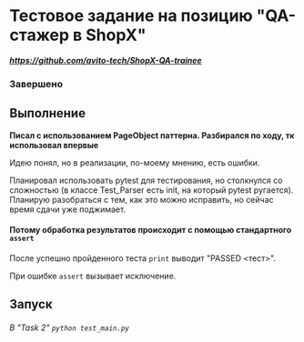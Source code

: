 # Тестовое задание на позицию "QA-стажер в ShopX"

_**https://github.com/avito-tech/ShopX-QA-trainee**_
### Завершено

## Выполнение

**Писал с использованием PageObject паттерна. Разбирался по ходу, тк использовал впервые**

Идею понял, но в реализации, по-моему мнению, есть ошибки.

Планировал использовать pytest для тестирования, но столкнулся со сложностью 
(в классе Test_Parser есть init, на который pytest ругается). Планирую разобраться с тем, как это можно исправить, 
но сейчас время сдачи уже поджимает.

#### Потому обработка результатов происходит с помощью стандартного `assert`
После успешно пройденного теста `print` выводит "PASSED <тест>".

При ошибке `assert` вызывает исключение.

## Запуск

###### В "Task 2" `python test_main.py`
